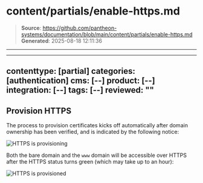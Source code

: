 # content/partials/enable-https.md

> **Source**: https://github.com/pantheon-systems/documentation/blob/main/content/partials/enable-https.md
> **Generated**: 2025-08-18 12:11:36

---

---
contenttype: [partial]
categories: [authentication]
cms: [--]
product: [--]
integration: [--]
tags: [--]
reviewed: ""
---

## Provision HTTPS

The process to provision certificates kicks off automatically after domain ownership has been verified, and is indicated by the following notice:

![HTTPS is provisioning](../../images/dashboard/https-provisioning.png)


Both the bare domain and the `www` domain will be accessible over HTTPS after the HTTPS status turns green (which may take up to an hour):

![HTTPS is provisioned](../../images/dashboard/https-provisioned.png)

